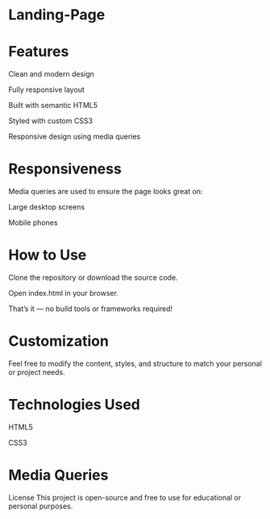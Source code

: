 # Landing-Page
 # Features
Clean and modern design

Fully responsive layout

Built with semantic HTML5

Styled with custom CSS3

Responsive design using media queries

# Responsiveness
Media queries are used to ensure the page looks great on:

Large desktop screens

Mobile phones

# How to Use
Clone the repository or download the source code.

Open index.html in your browser.

That’s it — no build tools or frameworks required!

# Customization
Feel free to modify the content, styles, and structure to match your personal or project needs.

 # Technologies Used
HTML5

CSS3

# Media Queries

 License
This project is open-source and free to use for educational or personal purposes.